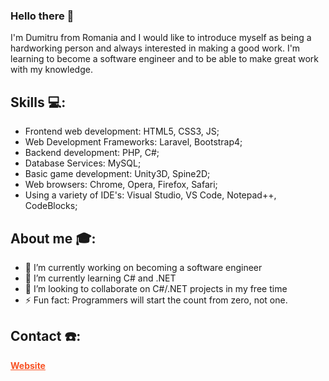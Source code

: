 ### Hello there 👋
I'm Dumitru from Romania and I would like to introduce myself as being a hardworking person and always interested in making a good work. I'm learning to become a software engineer and to be able to make great work with my knowledge.

## Skills 💻:
- Frontend web development: HTML5, CSS3, JS;
- Web Development Frameworks: Laravel, Bootstrap4;
- Backend development: PHP, C#;
- Database Services: MySQL;
- Basic game development: Unity3D, Spine2D;
- Web browsers: Chrome, Opera, Firefox, Safari;
- Using a variety of IDE's: Visual Studio, VS Code, Notepad++, CodeBlocks;

## About me 🎓:
- 🔭 I’m currently working on becoming a software engineer
- 🌱 I’m currently learning C# and .NET
- 👯 I’m looking to collaborate on C#/.NET projects in my free time
- ⚡ Fun fact: Programmers will start the count from zero, not one.

## Contact ☎️:
<a ref="https://dumitru1991.github.io/MyResume_PersonalPortofolio/#home" target="_blank" alt="website logo" width="100px"/>
<span style="text-decoration: underline; color: #F85325; font-weight: bold;">Website</span></a>
